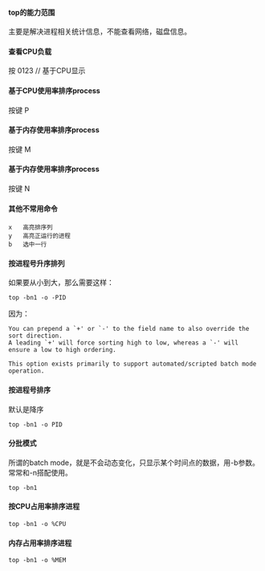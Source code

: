
#### top的能力范围
主要是解决进程相关统计信息，不能查看网络，磁盘信息。
  
#### 查看CPU负载
按 0123 // 基于CPU显示

#### 基于CPU使用率排序process
按键 P 

#### 基于内存使用率排序process
按键 M

#### 基于内存使用率排序process
按键 N

#### 其他不常用命令
```
x	高亮排序列
y	高亮正运行的进程
b	选中一行
```

#### 按进程号升序排列
如果要从小到大，那么需要这样：
```
top -bn1 -o -PID
```
因为：
```
You can prepend a `+' or `-' to the field name to also override the sort direction.
A leading `+' will force sorting high to low, whereas a `-' will ensure a low to high ordering.

This option exists primarily to support automated/scripted batch mode operation.
``` 
#### 按进程号排序
默认是降序
```
top -bn1 -o PID
```

#### 分批模式
所谓的batch mode，就是不会动态变化，只显示某个时间点的数据，用-b参数。常常和-n搭配使用。
```
top -bn1
```

#### 按CPU占用率排序进程
```
top -bn1 -o %CPU
```   

#### 内存占用率排序进程
```
top -bn1 -o %MEM
```
